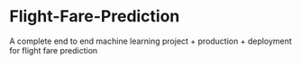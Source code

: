 # Flight-Fare-Prediction
A complete end to end machine learning project +  production + deployment for flight fare prediction

